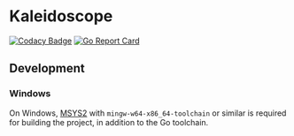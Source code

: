 # Kaleidoscope

[![Codacy Badge](https://api.codacy.com/project/badge/Grade/4081a6abcfde40429a499631c944c295)](https://app.codacy.com/gh/karashiiro/Kaleidoscope?utm_source=github.com&utm_medium=referral&utm_content=karashiiro/Kaleidoscope&utm_campaign=Badge_Grade_Settings)
[![Go Report Card](https://goreportcard.com/badge/github.com/karashiiro/Kaleidoscope)](https://goreportcard.com/report/github.com/karashiiro/Kaleidoscope)

## Development

### Windows
On Windows, [MSYS2](https://www.msys2.org/) with `mingw-w64-x86_64-toolchain` or similar is required for building the project, in addition to the Go toolchain.
